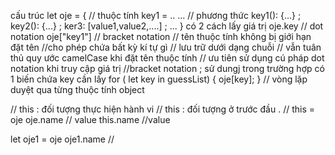 cấu trúc 
let oje = {
    // thuộc tính
    key1 = ..
    ...
    // phương thức
    key1(): {...} ;
    key2(): {...} ;
    ker3: [value1,value2,....] ;
    ...
}
có 2 cách lấy giá trị 
oje.key   // dot notation
oje["key1"] // bracket notation
// tên thuộc tính không bị giới hạn đặt tên
//cho phép chứa bất kỳ kí tự gì
// lưu trữ dưới dạng chuỗi
// vẫn tuân thủ quy ước camelCase khi đặt tên thuộc tính
// ưu tiên sử dụng cú pháp dot notation khi truy cập giá trị
//bracket notation ; sử dungj trong trường hợp có 1 biến chứa key cần lấy
for ( let key in guessList) {
    oje[key];
   }
   // vòng lặp duyệt qua từng thuộc tính object

   // this : đối tượng thực hiện hành vi
   // this : đối tượng ở trước đầu .
   // this = oje 
   oje.name  // value
   this.name //value

   let oje1 = oje
   oje1.name // 




